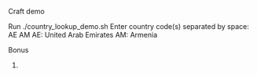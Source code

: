 Craft demo

Run ./country_lookup_demo.sh 
Enter country code(s) separated by space: AE AM
AE: United Arab Emirates
AM: Armenia



Bonus

1. 


